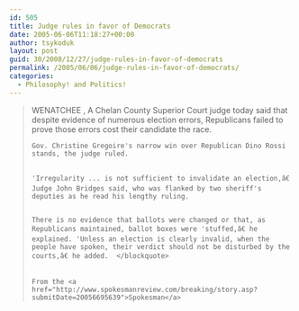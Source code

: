 ```yaml
---
id: 505
title: Judge rules in favor of Democrats
date: 2005-06-06T11:18:27+00:00
author: tsykoduk
layout: post
guid: 30/2008/12/27/judge-rules-in-favor-of-democrats
permalink: /2005/06/06/judge-rules-in-favor-of-democrats/
categories:
  - Philosophy! and Politics!
---
```

<blockquote><span class="caps">WENATCHEE</span> , A Chelan County Superior Court judge today said that despite evidence of numerous election errors, Republicans failed to prove those errors cost their candidate the race.

	Gov. Christine Gregoire's narrow win over Republican Dino Rossi stands, the judge ruled.


	'Irregularity ... is not sufficient to invalidate an election,â€ Judge John Bridges said, who was flanked by two sheriff's deputies as he read his lengthy ruling.


	There is no evidence that ballots were changed or that, as Republicans maintained, ballot boxes were 'stuffed,â€ he explained. 'Unless an election is clearly invalid, when the people have spoken, their verdict should not be disturbed by the courts,â€ he added.  </blockquote>


	From the <a href="http://www.spokesmanreview.com/breaking/story.asp?submitDate=20056695639">Spokesman</a>